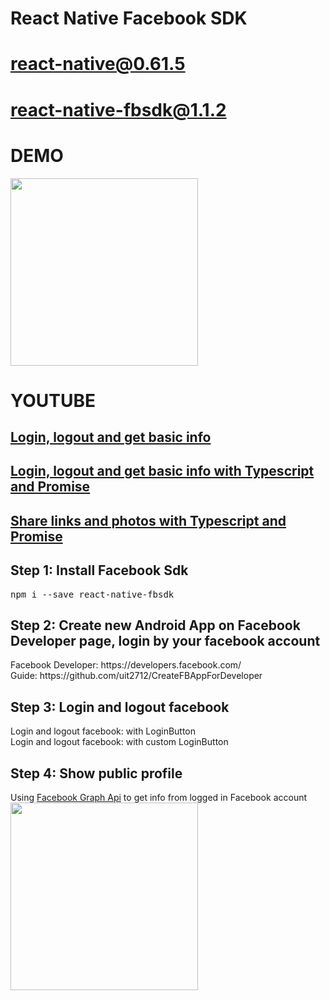 # React Native Facebook SDK
# react-native@0.61.5
# react-native-fbsdk@1.1.2

# DEMO
<img src='https://github.com/uit2712/RNFacebookSdk/blob/master/demo/demo.gif' width='300'/>
<h1>YOUTUBE</h1>
<h2><a href='https://youtu.be/FK3Rv7J1fSA'>Login, logout and get basic info</a></h2>
<h2><a href='https://youtu.be/OAagSSZnctk'>Login, logout and get basic info with Typescript and Promise</a></h2>
<h2><a href='https://youtu.be/Hv3cfIZOmjU'>Share links and photos with Typescript and Promise</a></h2>

<h2>Step 1: Install Facebook Sdk</h2>
<pre>
npm i --save react-native-fbsdk
</pre>
<h2>Step 2: Create new Android App on Facebook Developer page, login by your facebook account</h2>
Facebook Developer: https://developers.facebook.com/<br/>
Guide: https://github.com/uit2712/CreateFBAppForDeveloper
<h2>Step 3: Login and logout facebook</h2>
Login and logout facebook: with LoginButton<br/>
Login and logout facebook: with custom LoginButton<br/>
<h2>Step 4: Show public profile</h2>
Using <a href='https://developers.facebook.com/docs/graph-api/reference'>Facebook Graph Api</a> to get info from logged in Facebook account
<img src='https://github.com/uit2712/RNFacebookSdk/blob/master/demo/demo.png' width='300'/>
